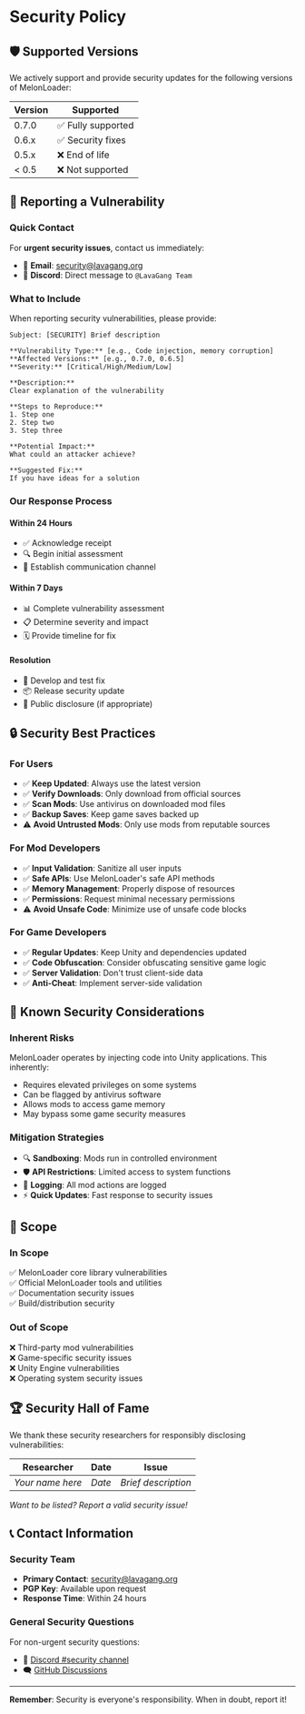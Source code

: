 # Security Policy

## 🛡️ Supported Versions

We actively support and provide security updates for the following versions of MelonLoader:

| Version | Supported          |
| ------- | ------------------ |
| 0.7.0   | ✅ Fully supported |
| 0.6.x   | ✅ Security fixes  |
| 0.5.x   | ❌ End of life     |
| < 0.5   | ❌ Not supported   |

## 🚨 Reporting a Vulnerability

### Quick Contact
For **urgent security issues**, contact us immediately:
- 📧 **Email**: [security@lavagang.org](mailto:security@lavagang.org)
- 💬 **Discord**: Direct message to `@LavaGang Team`

### What to Include
When reporting security vulnerabilities, please provide:

```
Subject: [SECURITY] Brief description

**Vulnerability Type:** [e.g., Code injection, memory corruption]
**Affected Versions:** [e.g., 0.7.0, 0.6.5]
**Severity:** [Critical/High/Medium/Low]

**Description:**
Clear explanation of the vulnerability

**Steps to Reproduce:**
1. Step one
2. Step two
3. Step three

**Potential Impact:**
What could an attacker achieve?

**Suggested Fix:**
If you have ideas for a solution
```

### Our Response Process

#### Within 24 Hours
- ✅ Acknowledge receipt
- 🔍 Begin initial assessment
- 🤝 Establish communication channel

#### Within 7 Days
- 📊 Complete vulnerability assessment
- 📋 Determine severity and impact
- 🗓️ Provide timeline for fix

#### Resolution
- 🔧 Develop and test fix
- 📦 Release security update
- 📢 Public disclosure (if appropriate)

## 🔒 Security Best Practices

### For Users
- ✅ **Keep Updated**: Always use the latest version
- ✅ **Verify Downloads**: Only download from official sources
- ✅ **Scan Mods**: Use antivirus on downloaded mod files
- ✅ **Backup Saves**: Keep game saves backed up
- ⚠️ **Avoid Untrusted Mods**: Only use mods from reputable sources

### For Mod Developers
- ✅ **Input Validation**: Sanitize all user inputs
- ✅ **Safe APIs**: Use MelonLoader's safe API methods
- ✅ **Memory Management**: Properly dispose of resources
- ✅ **Permissions**: Request minimal necessary permissions
- ⚠️ **Avoid Unsafe Code**: Minimize use of unsafe code blocks

### For Game Developers
- ✅ **Regular Updates**: Keep Unity and dependencies updated
- ✅ **Code Obfuscation**: Consider obfuscating sensitive game logic
- ✅ **Server Validation**: Don't trust client-side data
- ✅ **Anti-Cheat**: Implement server-side validation

## 🚫 Known Security Considerations

### Inherent Risks
MelonLoader operates by injecting code into Unity applications. This inherently:
- Requires elevated privileges on some systems
- Can be flagged by antivirus software
- Allows mods to access game memory
- May bypass some game security measures

### Mitigation Strategies
- 🔍 **Sandboxing**: Mods run in controlled environment
- 🛡️ **API Restrictions**: Limited access to system functions
- 📝 **Logging**: All mod actions are logged
- ⚡ **Quick Updates**: Fast response to security issues

## 🎯 Scope

### In Scope
✅ MelonLoader core library vulnerabilities  
✅ Official MelonLoader tools and utilities  
✅ Documentation security issues  
✅ Build/distribution security  

### Out of Scope
❌ Third-party mod vulnerabilities  
❌ Game-specific security issues  
❌ Unity Engine vulnerabilities  
❌ Operating system security issues  

## 🏆 Security Hall of Fame

We thank these security researchers for responsibly disclosing vulnerabilities:

| Researcher | Date | Issue |
|------------|------|-------|
| *Your name here* | *Date* | *Brief description* |

*Want to be listed? Report a valid security issue!*

## 📞 Contact Information

### Security Team
- **Primary Contact**: [security@lavagang.org](mailto:security@lavagang.org)
- **PGP Key**: Available upon request
- **Response Time**: Within 24 hours

### General Security Questions
For non-urgent security questions:
- 💬 [Discord #security channel](https://discord.gg/2Wn3N2P)
- 🗨️ [GitHub Discussions](https://github.com/Lava-Gang/melonloader/discussions)

---

**Remember**: Security is everyone's responsibility. When in doubt, report it! 